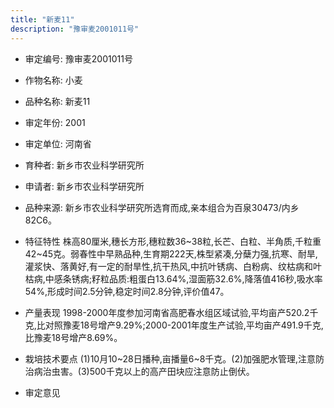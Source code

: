 ```yaml
---
title: "新麦11"
description: "豫审麦2001011号"
---
```

* 审定编号:  豫审麦2001011号

*  作物名称:  小麦

*  品种名称:  新麦11

*  审定年份:  2001

*  审定单位:  河南省

* 育种者:  新乡市农业科学研究所

*  申请者:  新乡市农业科学研究所

*  品种来源:  新乡市农业科学研究所选育而成,亲本组合为百泉30473/内乡82C6。

*  特征特性
株高80厘米,穗长方形,穗粒数36~38粒,长芒、白粒、半角质,千粒重42~45克。弱春性中早熟品种,生育期222天,株型紧凑,分蘖力强,抗寒、耐旱,灌浆快、落黄好,有一定的耐旱性,抗干热风,中抗叶锈病、白粉病、纹枯病和叶枯病,中感条锈病;籽粒品质:粗蛋白13.64%,湿面筋32.6%,降落值416秒,吸水率54%,形成时间2.5分钟,稳定时间2.8分钟,评价值47。

*  产量表现
1998-2000年度参加河南省高肥春水组区域试验,平均亩产520.2千克,比对照豫麦18号增产9.29%;2000-2001年度生产试验,平均亩产491.9千克,比豫麦18号增产8.69%。

*  栽培技术要点
(1)10月10~28日播种,亩播量6~8千克。(2)加强肥水管理,注意防治病治虫害。(3)500千克以上的高产田块应注意防止倒伏。

*  审定意见

